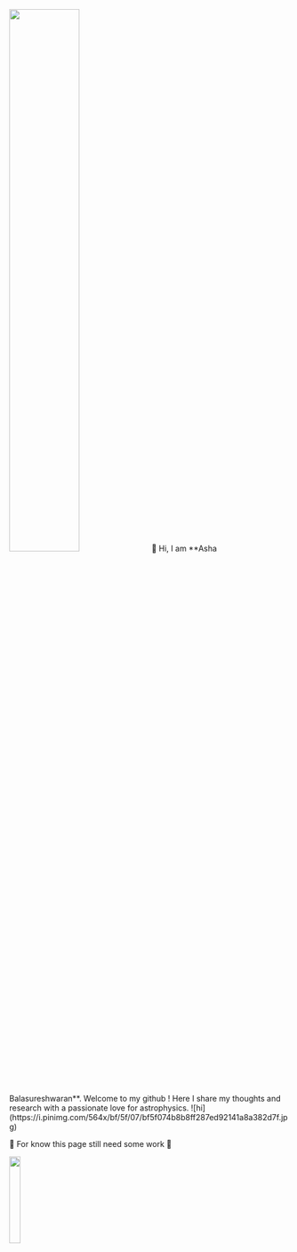 <img src ="https://i.pinimg.com/564x/5c/10/6e/5c106e93b39fb686dd0d5f76a892962f.jpg" width = "50%" height = "50%" />
👋 Hi, I am **Asha Balasureshwaran**. Welcome to my github ! Here I share my thoughts and research with a passionate love for astrophysics. 
![hi](https://i.pinimg.com/564x/bf/5f/07/bf5f074b8b8ff287ed92141a8a382d7f.jpg) 


🚧 For know this page still need some work 🚧

<img src ="https://i.pinimg.com/564x/bf/5f/07/bf5f074b8b8ff287ed92141a8a382d7f.jpg" width = "20%" height = "20%" />

<!---
ashabalasureshwaran/ashabalasureshwaran is a ✨ special ✨ repository because its `README.md` (this file) appears on your GitHub profile.
You can click the Preview link to take a look at your changes.
--->
